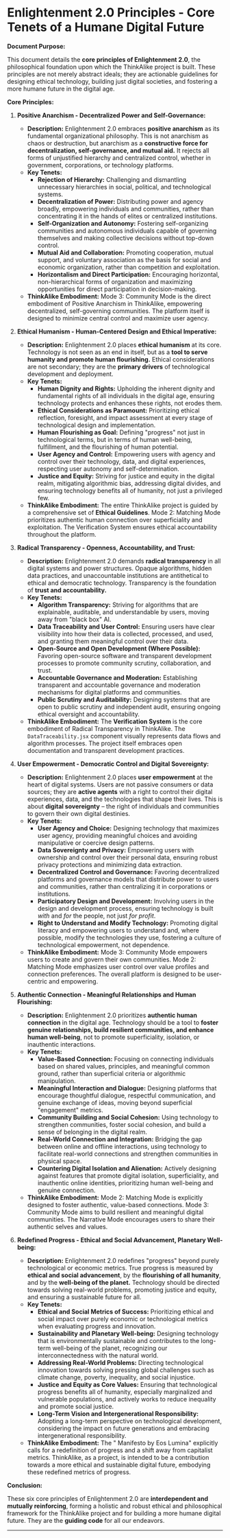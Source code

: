 # Enlightenment 2.0 Principles - Core Tenets of a Humane Digital Future

**Document Purpose:**

This document details the **core principles of Enlightenment 2.0**, the philosophical foundation upon which the ThinkAlike project is built.  These principles are not merely abstract ideals; they are actionable guidelines for designing ethical technology, building just digital societies, and fostering a more humane future in the digital age.

**Core Principles:**

1.  **Positive Anarchism - Decentralized Power and Self-Governance:**

    *   **Description:**  Enlightenment 2.0 embraces **positive anarchism** as its fundamental organizational philosophy. This is not anarchism as chaos or destruction, but anarchism as a **constructive force for decentralization, self-governance, and mutual aid.**  It rejects all forms of unjustified hierarchy and centralized control, whether in government, corporations, or technology platforms.
    *   **Key Tenets:**
        *   **Rejection of Hierarchy:**  Challenging and dismantling unnecessary hierarchies in social, political, and technological systems.
        *   **Decentralization of Power:**  Distributing power and agency broadly, empowering individuals and communities, rather than concentrating it in the hands of elites or centralized institutions.
        *   **Self-Organization and Autonomy:**  Fostering self-organizing communities and autonomous individuals capable of governing themselves and making collective decisions without top-down control.
        *   **Mutual Aid and Collaboration:**  Promoting cooperation, mutual support, and voluntary association as the basis for social and economic organization, rather than competition and exploitation.
        *   **Horizontalism and Direct Participation:**  Encouraging horizontal, non-hierarchical forms of organization and maximizing opportunities for direct participation in decision-making.
    *   **ThinkAlike Embodiment:** Mode 3: Community Mode is the direct embodiment of Positive Anarchism in ThinkAlike, empowering decentralized, self-governing communities. The platform itself is designed to minimize central control and maximize user agency.

2.  **Ethical Humanism - Human-Centered Design and Ethical Imperative:**

    *   **Description:** Enlightenment 2.0 places **ethical humanism** at its core.  Technology is not seen as an end in itself, but as a **tool to serve humanity and promote human flourishing.**  Ethical considerations are not secondary; they are the **primary drivers** of technological development and deployment.
    *   **Key Tenets:**
        *   **Human Dignity and Rights:**  Upholding the inherent dignity and fundamental rights of all individuals in the digital age, ensuring technology protects and enhances these rights, not erodes them.
        *   **Ethical Considerations as Paramount:**  Prioritizing ethical reflection, foresight, and impact assessment at every stage of technological design and implementation.
        *   **Human Flourishing as Goal:**  Defining "progress" not just in technological terms, but in terms of human well-being, fulfillment, and the flourishing of human potential.
        *   **User Agency and Control:**  Empowering users with agency and control over their technology, data, and digital experiences, respecting user autonomy and self-determination.
        *   **Justice and Equity:**  Striving for justice and equity in the digital realm, mitigating algorithmic bias, addressing digital divides, and ensuring technology benefits all of humanity, not just a privileged few.
    *   **ThinkAlike Embodiment:** The entire ThinkAlike project is guided by a comprehensive set of **Ethical Guidelines**. Mode 2: Matching Mode prioritizes authentic human connection over superficiality and exploitation. The Verification System ensures ethical accountability throughout the platform.

3.  **Radical Transparency - Openness, Accountability, and Trust:**

    *   **Description:**  Enlightenment 2.0 demands **radical transparency** in all digital systems and power structures. Opaque algorithms, hidden data practices, and unaccountable institutions are antithetical to ethical and democratic technology.  Transparency is the foundation of **trust and accountability.**
    *   **Key Tenets:**
        *   **Algorithm Transparency:**  Striving for algorithms that are explainable, auditable, and understandable by users, moving away from "black box" AI.
        *   **Data Traceability and User Control:**  Ensuring users have clear visibility into how their data is collected, processed, and used, and granting them meaningful control over their data.
        *   **Open-Source and Open Development (Where Possible):**  Favoring open-source software and transparent development processes to promote community scrutiny, collaboration, and trust.
        *   **Accountable Governance and Moderation:**  Establishing transparent and accountable governance and moderation mechanisms for digital platforms and communities.
        *   **Public Scrutiny and Auditability:**  Designing systems that are open to public scrutiny and independent audit, ensuring ongoing ethical oversight and accountability.
    *   **ThinkAlike Embodiment:** The **Verification System** is the core embodiment of Radical Transparency in ThinkAlike.  The `DataTraceability.jsx` component visually represents data flows and algorithm processes.  The project itself embraces open documentation and transparent development practices.

4.  **User Empowerment - Democratic Control and Digital Sovereignty:**

    *   **Description:**  Enlightenment 2.0 places **user empowerment** at the heart of digital systems.  Users are not passive consumers or data sources; they are **active agents** with a right to control their digital experiences, data, and the technologies that shape their lives.  This is about **digital sovereignty** – the right of individuals and communities to govern their own digital destinies.
    *   **Key Tenets:**
        *   **User Agency and Choice:**  Designing technology that maximizes user agency, providing meaningful choices and avoiding manipulative or coercive design patterns.
        *   **Data Sovereignty and Privacy:**  Empowering users with ownership and control over their personal data, ensuring robust privacy protections and minimizing data extraction.
        *   **Decentralized Control and Governance:**  Favoring decentralized platforms and governance models that distribute power to users and communities, rather than centralizing it in corporations or institutions.
        *   **Participatory Design and Development:**  Involving users in the design and development process, ensuring technology is built *with* and *for* the people, not just *for profit*.
        *   **Right to Understand and Modify Technology:**  Promoting digital literacy and empowering users to understand and, where possible, modify the technologies they use, fostering a culture of technological empowerment, not dependence.
    *   **ThinkAlike Embodiment:** Mode 3: Community Mode empowers users to create and govern their own communities.  Mode 2: Matching Mode emphasizes user control over value profiles and connection preferences.  The overall platform is designed to be user-centric and empowering.

5.  **Authentic Connection - Meaningful Relationships and Human Flourishing:**

    *   **Description:**  Enlightenment 2.0 prioritizes **authentic human connection** in the digital age. Technology should be a tool to **foster genuine relationships, build resilient communities, and enhance human well-being**, not to promote superficiality, isolation, or inauthentic interactions.
    *   **Key Tenets:**
        *   **Value-Based Connection:**  Focusing on connecting individuals based on shared values, principles, and meaningful common ground, rather than superficial criteria or algorithmic manipulation.
        *   **Meaningful Interaction and Dialogue:**  Designing platforms that encourage thoughtful dialogue, respectful communication, and genuine exchange of ideas, moving beyond superficial "engagement" metrics.
        *   **Community Building and Social Cohesion:**  Using technology to strengthen communities, foster social cohesion, and build a sense of belonging in the digital realm.
        *   **Real-World Connection and Integration:**  Bridging the gap between online and offline interactions, using technology to facilitate real-world connections and strengthen communities in physical space.
        *   **Countering Digital Isolation and Alienation:**  Actively designing against features that promote digital isolation, superficiality, and inauthentic online identities, prioritizing human well-being and genuine connection.
    *   **ThinkAlike Embodiment:** Mode 2: Matching Mode is explicitly designed to foster authentic, value-based connections.  Mode 3: Community Mode aims to build resilient and meaningful digital communities.  The Narrative Mode encourages users to share their authentic selves and values.

6.  **Redefined Progress - Ethical and Social Advancement, Planetary Well-being:**

    *   **Description:** Enlightenment 2.0 redefines "progress" beyond purely technological or economic metrics.  True progress is measured by **ethical and social advancement**, by the **flourishing of all humanity**, and by the **well-being of the planet.**  Technology should be directed towards solving real-world problems, promoting justice and equity, and ensuring a sustainable future for all.
    *   **Key Tenets:**
        *   **Ethical and Social Metrics of Success:**  Prioritizing ethical and social impact over purely economic or technological metrics when evaluating progress and innovation.
        *   **Sustainability and Planetary Well-being:**  Designing technology that is environmentally sustainable and contributes to the long-term well-being of the planet, recognizing our interconnectedness with the natural world.
        *   **Addressing Real-World Problems:**  Directing technological innovation towards solving pressing global challenges such as climate change, poverty, inequality, and social injustice.
        *   **Justice and Equity as Core Values:**  Ensuring that technological progress benefits all of humanity, especially marginalized and vulnerable populations, and actively works to reduce inequality and promote social justice.
        *   **Long-Term Vision and Intergenerational Responsibility:**  Adopting a long-term perspective on technological development, considering the impact on future generations and embracing intergenerational responsibility.
    *   **ThinkAlike Embodiment:** The " Manifesto by Eos Lumina" explicitly calls for a redefinition of progress and a shift away from capitalist metrics.  ThinkAlike, as a project, is intended to be a contribution towards a more ethical and sustainable digital future, embodying these redefined metrics of progress.

**Conclusion:**

These six core principles of Enlightenment 2.0 are **interdependent and mutually reinforcing**, forming a holistic and robust ethical and philosophical framework for the ThinkAlike project and for building a more humane digital future. They are the **guiding code** for all our endeavors.

---
